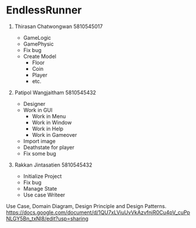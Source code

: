 # EndlessRunner

1. Thirasan Chatwongwan 5810545017
	- GameLogic
	- GamePhysic
	- Fix bug 
	- Create Model
	  - Floor
	  - Coin
	  - Player
	  - etc.

2. Patipol Wangjaitham 5810545432
	- Designer
	- Work in GUI
	  - Work in Menu
	  - Work in Window
	  - Work in Help
	  - Work in Gameover
	- Import image
	- Deathstate for player
	- Fix some bug

3. Rakkan Jintasatien 5810545432 	
	- Initialize Project
	- Fix bug
	- Manage State
	- Use case Writeer


Use Case, Domain Diagram, Design Principle and Design Patterns.
https://docs.google.com/document/d/1QU7xLViuUvVkAzvfnjR0Cu4pV_cuPpNLGY5Bn_txNI8/edit?usp=sharing
